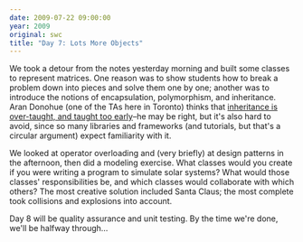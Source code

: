 ```yaml
---
date: 2009-07-22 09:00:00
year: 2009
original: swc
title: "Day 7: Lots More Objects"
---
```

<p>We took a detour from the notes yesterday morning and built some classes to represent matrices. One reason was to show students how to break a problem down into pieces and solve them one by one; another was to introduce the notions of encapsulation, polymorphism, and inheritance.  Aran Donohue (one of the TAs here in Toronto) thinks that <a href="http://littlecomputerscientist.wordpress.com/2009/07/21/inheritance-is-over-taught-and-taught-too-early/">inheritance is over-taught, and taught too early</a>–he may be right, but it's also hard to avoid, since so many libraries and frameworks (and tutorials, but that's a circular argument) expect familiarity with it.</p>
<p>We looked at operator overloading and (very briefly) at design patterns in the afternoon, then did a modeling exercise. What classes would you create if you were writing a program to simulate solar systems? What would those classes' responsibilities be, and which classes would collaborate with which others? The most creative solution included Santa Claus; the most complete took collisions and explosions into account.</p>
<p>Day 8 will be quality assurance and unit testing. By the time we're done, we'll be halfway through…</p>
